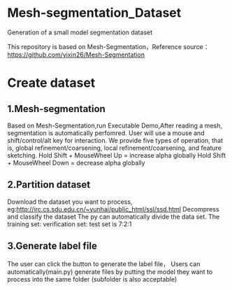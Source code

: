 # Mesh-segmentation_Dataset
Generation of a small model segmentation dataset

This repository is based on Mesh-Segmentation，Reference source：https://github.com/yixin26/Mesh-Segmentation

# Create dataset
## 1.Mesh-segmentation
Based on Mesh-Segmentation,run Executable Demo,After reading a mesh, segmentation is automatically perfomred. 
User will use a mouse and shift/control/alt key for interaction. We provide five types of operation, that is, global refinement/coarsening, local refinement/coarsening, and feature sketching.
Hold Shift + MouseWheel Up = increase alpha globally
Hold Shift + MouseWheel Down = decrease alpha globally

## 2.Partition dataset
Download the dataset you want to process, eg:http://irc.cs.sdu.edu.cn/~yunhai/public_html/ssl/ssd.html
Decompress and classify the dataset
The py can automatically divide the data set. The training set: verification set: test set is 7:2:1

## 3.Generate label file
The user can click the button to generate the label file，
Users can automatically(main.py) generate files by putting the model they want to process into the same folder (subfolder is also acceptable)
